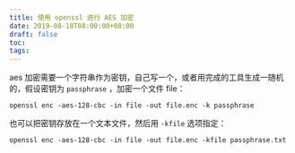 ```yaml
---
title: 使用 openssl 进行 AES 加密
date: 2019-08-18T08:00:00+08:00
draft: false
toc:
tags:
---
```



aes 加密需要一个字符串作为密钥，自己写一个，或者用完成的工具生成一随机的，假设密钥为 `passphrase` ，加密一个文件 file：

```
openssl enc -aes-128-cbc -in file -out file.enc -k passphrase
```

也可以把密钥存放在一个文本文件，然后用 `-kfile` 选项指定：

```
openssl enc -aes-128-cbc -in file -out file.enc -kfile passphrase.txt
```

